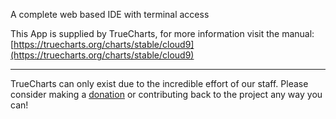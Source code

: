 A complete web based IDE with terminal access

This App is supplied by TrueCharts, for more information visit the manual: [https://truecharts.org/charts/stable/cloud9](https://truecharts.org/charts/stable/cloud9)

---

TrueCharts can only exist due to the incredible effort of our staff.
Please consider making a [donation](https://truecharts.org/about/sponsor) or contributing back to the project any way you can!
